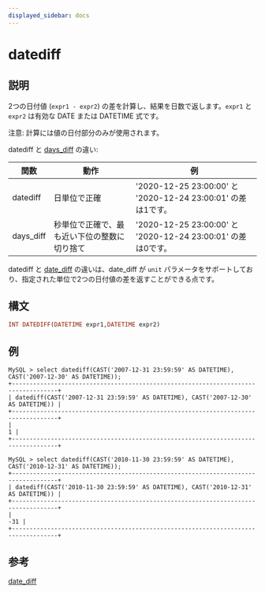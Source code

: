 ```yaml
---
displayed_sidebar: docs
---
```


# datediff

## 説明

2つの日付値 (`expr1 - expr2`) の差を計算し、結果を日数で返します。`expr1` と `expr2` は有効な DATE または DATETIME 式です。

注意: 計算には値の日付部分のみが使用されます。

datediff と [days_diff](./days_diff.md) の違い:

|関数|動作|例|
|---|---|---|
|datediff|日単位で正確| '2020-12-25 23:00:00' と '2020-12-24 23:00:01' の差は1です。|
|days_diff|秒単位で正確で、最も近い下位の整数に切り捨て| '2020-12-25 23:00:00' と '2020-12-24 23:00:01' の差は0です。|

datediff と [date_diff](./date_diff.md) の違いは、date_diff が `unit` パラメータをサポートしており、指定された単位で2つの日付値の差を返すことができる点です。

## 構文

```Haskell
INT DATEDIFF(DATETIME expr1,DATETIME expr2)
```

## 例

```Plain Text
MySQL > select datediff(CAST('2007-12-31 23:59:59' AS DATETIME), CAST('2007-12-30' AS DATETIME));
+-----------------------------------------------------------------------------------+
| datediff(CAST('2007-12-31 23:59:59' AS DATETIME), CAST('2007-12-30' AS DATETIME)) |
+-----------------------------------------------------------------------------------+
|                                                                                 1 |
+-----------------------------------------------------------------------------------+

MySQL > select datediff(CAST('2010-11-30 23:59:59' AS DATETIME), CAST('2010-12-31' AS DATETIME));
+-----------------------------------------------------------------------------------+
| datediff(CAST('2010-11-30 23:59:59' AS DATETIME), CAST('2010-12-31' AS DATETIME)) |
+-----------------------------------------------------------------------------------+
|                                                                               -31 |
+-----------------------------------------------------------------------------------+
```

## 参考

[date_diff](./date_diff.md)